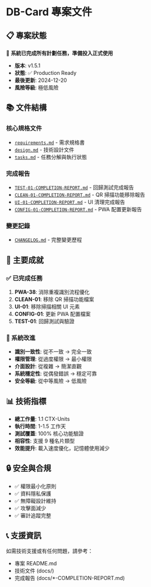 # DB-Card 專案文件

## 📋 專案狀態

🎉 **系統已完成所有計劃任務，準備投入正式使用**

- **版本**: v1.5.1
- **狀態**: ✅ Production Ready
- **最後更新**: 2024-12-20
- **風險等級**: 極低風險

## 📚 文件結構

### 核心規格文件
- [`requirements.md`](requirements.md) - 需求規格書
- [`design.md`](design.md) - 技術設計文件
- [`tasks.md`](tasks.md) - 任務分解與執行狀態

### 完成報告
- [`TEST-01-COMPLETION-REPORT.md`](TEST-01-COMPLETION-REPORT.md) - 回歸測試完成報告
- [`CLEAN-01-COMPLETION-REPORT.md`](CLEAN-01-COMPLETION-REPORT.md) - QR 掃描功能移除報告
- [`UI-01-COMPLETION-REPORT.md`](UI-01-COMPLETION-REPORT.md) - UI 清理完成報告
- [`CONFIG-01-COMPLETION-REPORT.md`](CONFIG-01-COMPLETION-REPORT.md) - PWA 配置更新報告

### 變更記錄
- [`CHANGELOG.md`](CHANGELOG.md) - 完整變更歷程

## 🎯 主要成就

### ✅ 已完成任務
1. **PWA-38**: 消除重複識別流程優化
2. **CLEAN-01**: 移除 QR 掃描功能檔案
3. **UI-01**: 移除掃描相關 UI 元素
4. **CONFIG-01**: 更新 PWA 配置檔案
5. **TEST-01**: 回歸測試與驗證

### 🚀 系統改進
- **識別一致性**: 從不一致 → 完全一致
- **權限管理**: 從過度權限 → 最小權限
- **介面設計**: 從複雜 → 簡潔直觀
- **系統穩定性**: 從偶發錯誤 → 穩定可靠
- **安全等級**: 從中等風險 → 低風險

## 📊 技術指標

- **總工作量**: 1.1 CTX-Units
- **執行時間**: 1-1.5 工作天
- **測試覆蓋**: 100% 核心功能驗證
- **相容性**: 支援 9 種名片類型
- **效能提升**: 載入速度優化，記憶體使用減少

## 🔒 安全與合規

- ✅ 權限最小化原則
- ✅ 資料隱私保護
- ✅ 無障礙設計維持
- ✅ 攻擊面減少
- ✅ 審計追蹤完整

## 📞 支援資訊

如需技術支援或有任何問題，請參考：
- 專案 README.md
- 技術文件 (docs/)
- 完成報告 (docs/*-COMPLETION-REPORT.md)